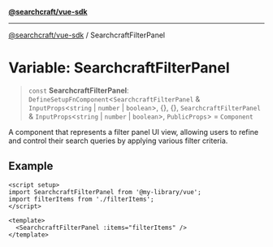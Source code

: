 [**@searchcraft/vue-sdk**](/reference/sdk/js-vue/README.md)

***

[@searchcraft/vue-sdk](/reference/sdk/js-vue/globals.md) / SearchcraftFilterPanel

# Variable: SearchcraftFilterPanel

> `const` **SearchcraftFilterPanel**: `DefineSetupFnComponent`\<`SearchcraftFilterPanel` & `InputProps`\<`string` \| `number` \| `boolean`\>, \{\}, \{\}, `SearchcraftFilterPanel` & `InputProps`\<`string` \| `number` \| `boolean`\>, `PublicProps`\> = `Component`

A component that represents a filter panel UI view, allowing users to refine and control their search queries by applying various filter criteria.

## Example

```vue
<script setup>
import SearchcraftFilterPanel from '@my-library/vue';
import filterItems from './filterItems';
</script>

<template>
  <SearchcraftFilterPanel :items="filterItems" />
</template>
```
